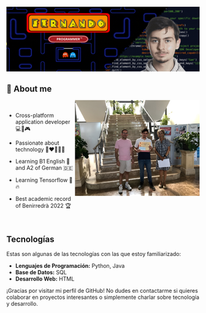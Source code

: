 ![Error al cargar el banner](banner.gif)

## 🧭 About me

<a target="_blank" align="center">
  <a href="https://www.benirredra.es/noticia/lliurament-xiii-premis-millor-expedient-academic-2022">
    <img align="right" top="500" height="250" width="325" alt="GIF" src="imagen_premio.jpg">
  </a>
</a>

<br>

- Cross-platform application developer 💻📱🎮

- Passionate about technology 🤖​❤️‍👨🏻‍💻​

- Learning B1 English 🏴󠁧󠁢󠁥󠁮󠁧󠁿​ and A2 of German 🇩🇪

- Learning Tensorflow 🦾​🔥
  
- Best academic record of Benirredrà 2022 🏆

<br>

## Tecnologías
Estas son algunas de las tecnologías con las que estoy familiarizado:

- **Lenguajes de Programación:** Python, Java
- **Base de Datos:** SQL
- **Desarrollo Web:** HTML

¡Gracias por visitar mi perfil de GitHub! No dudes en contactarme si quieres colaborar en proyectos interesantes o simplemente charlar sobre tecnología y desarrollo.

